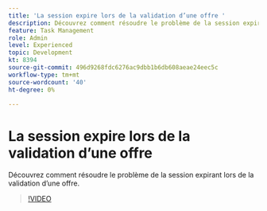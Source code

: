 ```yaml
---
title: 'La session expire lors de la validation d’une offre '
description: Découvrez comment résoudre le problème de la session expirant lors de la validation d’une offre.
feature: Task Management
role: Admin
level: Experienced
topic: Development
kt: 8394
source-git-commit: 496d9268fdc6276ac9dbb1b6db608aeae24eec5c
workflow-type: tm+mt
source-wordcount: '40'
ht-degree: 0%

---
```



# La session expire lors de la validation d’une offre

Découvrez comment résoudre le problème de la session expirant lors de la validation d’une offre.

>[!VIDEO](https://video.tv.adobe.com/v/335898?quality=12)
